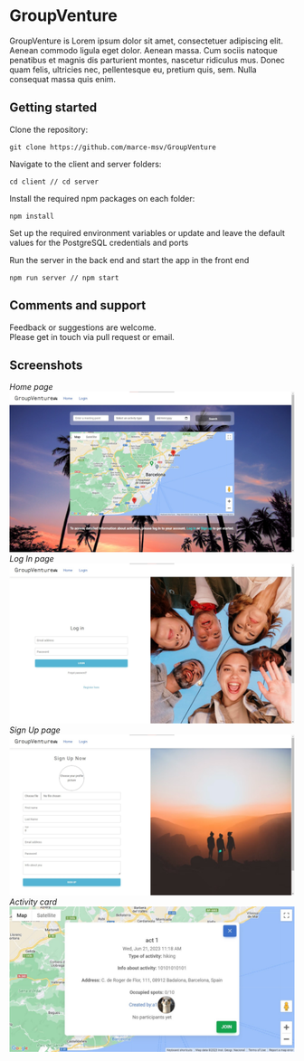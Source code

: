 # GroupVenture
GroupVenture is Lorem ipsum dolor sit amet, consectetuer adipiscing elit. Aenean commodo ligula eget dolor. Aenean massa. Cum sociis natoque penatibus et magnis dis parturient montes, nascetur ridiculus mus. Donec quam felis, ultricies nec, pellentesque eu, pretium quis, sem. Nulla consequat massa quis enim.

## Getting started

Clone the repository:
```console 
git clone https://github.com/marce-msv/GroupVenture
 ```

Navigate to the client and server folders:
  ```console
  cd client // cd server
  ```

Install the required npm packages on each folder:
  ```console
  npm install
  ```

Set up the required environment variables or update and leave the default values for the PostgreSQL credentials and ports

Run the server in the back end and start the app in the front end
  ```console
  npm run server // npm start
  ```

## Comments and support
Feedback or suggestions are welcome. <br> Please get in touch via pull request or email.

## Screenshots
*Home page*
![Home page screenshot](./screenshots/homepage.jpg)
*Log In page*
![Login page screenshot](./screenshots/loginpage.jpg)
*Sign Up page*
![Signup page screenshot](./screenshots/signuppage.jpg)
*Activity card*
![Activity card screenshot](./screenshots/activitycard.jpg)